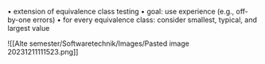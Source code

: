 • extension of equivalence class testing 
• goal: use experience (e.g., off-by-one errors)
• for every equivalence class: consider smallest, typical, and largest value


![[Alte semester/Softwaretechnik/Images/Pasted image 20231211111523.png]]
